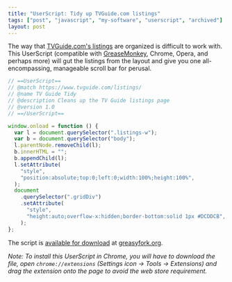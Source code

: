```yaml
---
title: "UserScript: Tidy up TVGuide.com listings"
tags: ["post", "javascript", "my-software", "userscript", "archived"]
layout: post
---
```


The way that [TVGuide.com's listings](https://www.tvguide.com/listings/)
are organized is difficult to work with. This UserScript (compatible
with [GreaseMonkey](https://www.greasespot.net/), Chrome, Opera, and
perhaps more) will gut the listings from the layout and give you one
all-encompassing, manageable scroll bar for perusal.<!--more-->

```js
// ==UserScript==
// @match https://www.tvguide.com/listings/
// @name TV Guide Tidy
// @description Cleans up the TV Guide listings page
// @version 1.0
// ==/UserScript==

window.onload = function () {
  var l = document.querySelector(".listings-w");
  var b = document.querySelector("body");
  l.parentNode.removeChild(l);
  b.innerHTML = "";
  b.appendChild(l);
  l.setAttribute(
    "style",
    "position:absolute;top:0;left:0;width:100%;height:100%",
  );
  document
    .querySelector(".gridDiv")
    .setAttribute(
      "style",
      "height:auto;overflow-x:hidden;border-bottom:solid 1px #DCDDCB",
    );
};
```

The script is [available for
download](https://greasyfork.org/en/scripts/4654-tv-guide-tidy) at
[greasyfork.org](https://greasyfork.org/en).

_Note: To install this UserScript in Chrome, you will have to download
the file, open `chrome://extensions` (Settings icon → Tools →
Extensions) and drag the extension onto the page to avoid the web store
requirement._
